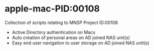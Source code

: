 # apple-mac-PID:00108
Collection of scripts relating to MNSP Project ID:00108 
- Active Directory authentication on Macs
- Auto creation of personal areas on AD joined NAS unit(s)
- Easy end user navigation to user storage on AD joined NAS unit(s)


